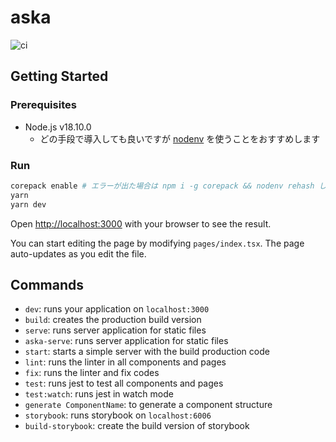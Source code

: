 # aska

![ci](https://github.com/vs-matsuoka/aska/workflows/ci/badge.svg)

## Getting Started

### Prerequisites

- Node.js v18.10.0
  - どの手段で導入しても良いですが [nodenv](https://github.com/nodenv/nodenv) を使うことをおすすめします

### Run

```bash
corepack enable # エラーが出た場合は npm i -g corepack && nodenv rehash した後にもう一度実行してください
yarn
yarn dev
```

Open [http://localhost:3000](http://localhost:3000) with your browser to see the result.

You can start editing the page by modifying `pages/index.tsx`. The page auto-updates as you edit the file.

## Commands

- `dev`: runs your application on `localhost:3000`
- `build`: creates the production build version
- `serve`: runs server application for static files
- `aska-serve`: runs server application for static files
- `start`: starts a simple server with the build production code
- `lint`: runs the linter in all components and pages
- `fix`: runs the linter and fix codes
- `test`: runs jest to test all components and pages
- `test:watch`: runs jest in watch mode
- `generate ComponentName`: to generate a component structure
- `storybook`: runs storybook on `localhost:6006`
- `build-storybook`: create the build version of storybook
